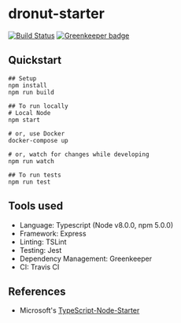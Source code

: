 # dronut-starter

[![Build Status](https://travis-ci.com/CMU-17-356/dronuts-2019-group-5.svg?branch=master)](https://travis-ci.com/CMU-17-356/dronuts-2019-group-5)
[![Greenkeeper badge](https://badges.greenkeeper.io/CMU-17-356/dronuts-2019-group-5.svg)](https://greenkeeper.io/)

## Quickstart
```shell
## Setup
npm install
npm run build

## To run locally
# Local Node
npm start

# or, use Docker
docker-compose up

# or, watch for changes while developing
npm run watch

## To run tests
npm run test
```

## Tools used
- Language: Typescript (Node v8.0.0, npm 5.0.0)
- Framework: Express
- Linting: TSLint
- Testing: Jest
- Dependency Management: Greenkeeper
- CI: Travis CI

## References
- Microsoft's [TypeScript-Node-Starter](https://github.com/Microsoft/TypeScript-Node-Starter/)
